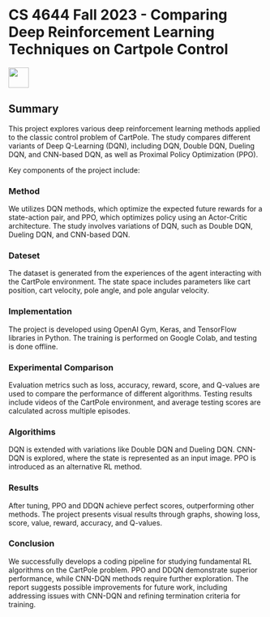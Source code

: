 # CS 4644 Fall 2023 - Comparing Deep Reinforcement Learning Techniques on Cartpole Control

<img src="https://media.giphy.com/media/vFKqnCdLPNOKc/giphy.gif" width="40" height="40" />

## Summary
This project explores various deep reinforcement learning methods applied to the classic control problem of CartPole. The study compares different variants of Deep Q-Learning (DQN), including DQN, Double DQN, Dueling DQN, and CNN-based DQN, as well as Proximal Policy Optimization (PPO).

Key components of the project include:

### Method
We utilizes DQN methods, which optimize the expected future rewards for a state-action pair, and PPO, which optimizes policy using an Actor-Critic architecture. The study involves variations of DQN, such as Double DQN, Dueling DQN, and CNN-based DQN.

### Dateset 
The dataset is generated from the experiences of the agent interacting with the CartPole environment. The state space includes parameters like cart position, cart velocity, pole angle, and pole angular velocity.

### Implementation
The project is developed using OpenAI Gym, Keras, and TensorFlow libraries in Python. The training is performed on Google Colab, and testing is done offline.

### Experimental Comparison
Evaluation metrics such as loss, accuracy, reward, score, and Q-values are used to compare the performance of different algorithms. Testing results include videos of the CartPole environment, and average testing scores are calculated across multiple episodes.

### Algorithims
DQN is extended with variations like Double DQN and Dueling DQN. CNN-DQN is explored, where the state is represented as an input image. PPO is introduced as an alternative RL method.

### Results
After tuning, PPO and DDQN achieve perfect scores, outperforming other methods. The project presents visual results through graphs, showing loss, score, value, reward, accuracy, and Q-values.

### Conclusion
We successfully develops a coding pipeline for studying fundamental RL algorithms on the CartPole problem. PPO and DDQN demonstrate superior performance, while CNN-DQN methods require further exploration. The report suggests possible improvements for future work, including addressing issues with CNN-DQN and refining termination criteria for training.

